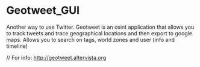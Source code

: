 # Geotweet_GUI
Another way to use Twitter.
Geotweet is an osint application that allows you to track tweets and trace geographical locations and then export to google maps.
Allows you to search on tags, world zones and user (info and timeline)

// For info:
http://geotweet.altervista.org
 
